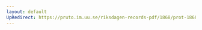 ```yaml
---
layout: default
UpRedirect: https://pruto.im.uu.se/riksdagen-records-pdf/1868/prot-1868--fk--508/prot-1868--fk--508_021.pdf
---
```

